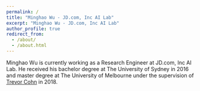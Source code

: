 ```yaml
---
permalink: /
title: "Minghao Wu - JD.com, Inc AI Lab"
excerpt: "Minghao Wu - JD.com, Inc AI Lab"
author_profile: true
redirect_from: 
  - /about/
  - /about.html
---
```


Minghao Wu is currently working as a Research Engineer at JD.com, Inc AI Lab. He received his bachelor degree at The University of Sydney in 2016 and master degree at The University of Melbourne under the supervision of [Trevor Cohn](http://people.eng.unimelb.edu.au/tcohn/) in 2018.